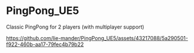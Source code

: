 # PingPong_UE5
Classic PingPong for 2 players (with multiplayer support)

https://github.com/lie-mander/PingPong_UE5/assets/43217088/5a290501-f922-460b-aa17-79fec4b79b22
